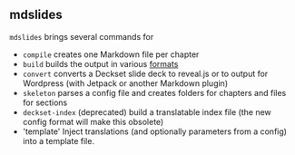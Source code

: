 ## mdslides

`mdslides` brings several commands for

* `compile` creates one Markdown file per chapter
* `build` builds the output in various [formats](section:formats)
* `convert` converts a Deckset slide deck to reveal.js or to output for Wordpress (with Jetpack or another Markdown plugin)
* `skeleton` parses a config file and creates folders for chapters and files for sections
* `deckset-index` (deprecated) build a translatable index file (the new config format will make this obsolete)
* 'template' Inject translations (and optionally parameters from a config) into a template file.

